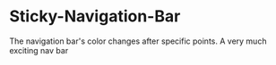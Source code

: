# Sticky-Navigation-Bar
The navigation bar's color changes after specific points. A very much exciting nav bar
